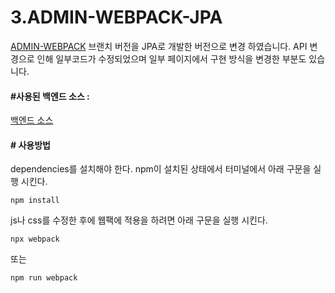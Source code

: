 # 3.ADMIN-WEBPACK-JPA

[ADMIN-WEBPACK](https://github.com/reolinodev/front-springboot-project/edit/2.ADMIN-WEBPACK/README.md) 
브랜치 버전을 JPA로 개발한 버전으로 변경 하였습니다.
API 변경으로 인해 일부코드가 수정되었으며 일부 페이지에서 구현 방식을 변경한 부분도 있습니다.

#### #사용된 백엔드 소스 :
[백엔드 소스](https://github.com/reolinodev/back-jpa-project/tree/2.ADMIN)

#### # 사용방법
dependencies를 설치해야 한다. npm이 설치된 상태에서 터미널에서 아래 구문을 실행 시킨다.

```
npm install
```

js나 css를 수정한 후에 웹팩에 적용을 하려면 아래 구문을 실행 시킨다.

```
npx webpack 
```
또는

```
npm run webpack
```

